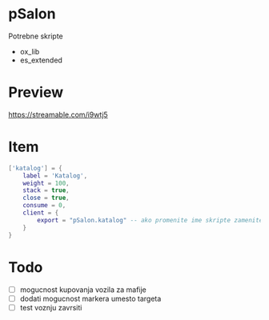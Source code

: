 # pSalon
Potrebne skripte 
- ox_lib
- es_extended

# Preview 
https://streamable.com/i9wtj5

# Item 
```lua
['katalog'] = {
    label = 'Katalog',
    weight = 100,
    stack = true,
    close = true,
    consume = 0,
    client = {
        export = "pSalon.katalog" -- ako promenite ime skripte zamenite 'pSalon' sa imenom koje ste stavili
    }
}
```

# Todo
- [ ] mogucnost kupovanja vozila za mafije
- [ ] dodati mogucnost markera umesto targeta
- [ ] test voznju zavrsiti
